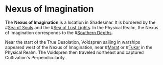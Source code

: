 # Nexus of Imagination

The **Nexus of Imagination** is a location in Shadesmar. It is bordered by the #[Sea of Souls](locations/sea-of-souls) and the #[Sea of Lost Lights](locations/sea-of-lost-lights). In the Physical Realm, the Nexus of Imagination corresponds to the #[Southern Depths](locations/southern-depths).

Near the start of the True Desolation, Voidspren sailing in warships appeared west of the Nexus of Imagination, near #[Marat](locations/marat) or #[Tukar](locations/tukar) in the Physical Realm. The Voidspren then traveled northeast and captured Cultivation's Perpendicularity.
